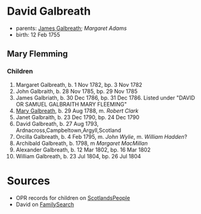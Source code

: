 # David Galbreath

- parents: [James Galbreath](galbreath-james-1713.md); *Margaret Adams*
- birth: 12 Feb 1755

## Mary Flemming

### Children

1. Margaret Galbreath, b. 1 Nov 1782, bp. 3 Nov 1782
2. John Galbraith, b. 28 Nov 1785, bp. 29 Nov 1785
3. James Galbriath, b. 30 Dec 1786, bp. 31 Dec 1786.  Listed under "DAVID OR SAMUEL GALBRAITH MARY FLEEMING"
4. [Mary Galbreath](galbreath-mary-1788.md), b. 29 Aug 1788, m. *Robert Clark*
5. Janet Galbraith, b. 23 Dec 1790, bp. 24 Dec 1790
6. David Galbreath, b. 27 Aug 1793, Ardnacross,Campbeltown,Argyll,Scotland
7. Orcilla Galbreath, b. 4 Feb 1795, m. *John Wylie*, m. *William Hadden*?
8. Archibald Galbreath, b. 1798, m *Margaret MacMillan*
9. Alexander Galbreath, b. 12 Mar 1802, bp. 16 Mar 1802
10. William Galbreath, b. 23 Jul 1804, bp. 26 Jul 1804

# Sources

- OPR records for children on [ScotlandsPeople](https://www.scotlandspeople.gov.uk/record-results?search_type=people&event=%28B%20OR%20C%20OR%20S%29&record_type%5B0%5D=opr_births&church_type=Old%20Parish%20Registers&dl_cat=church&dl_rec=church-births-baptisms&surname=galbr&surname_so=starts&forename_so=starts&from_year=1782&to_year=1805&parent_names=galbr&parent_names_so=starts&parent_name_two=fleming&parent_name_two_so=fuzzy&county=ARGYLL&record=Church%20of%20Scotland%20%28old%20parish%20registers%29%20Roman%20Catholic%20Church%20Other%20churches&rd_real_name%5B0%5D=CAMPBELTOWN%20%28LANDWARD%29%20OR%20CAMPBELTOWN%20%28BURGH%29%20OR%20CAMPBELTOWN&rd_display_name%5B0%5D=CAMPBELTOWN%20%28LANDWARD%29%7CCAMPBELTOWN%20%28BURGH%29%7CCAMPBELTOWN_CAMPBELTOWN&rd_label%5B0%5D=CAMPBELTOWN&rd_name%5B0%5D=CAMPBELTOWN%20%2ALANDWARD%2A%20OR%20CAMPBELTOWN%20%2ABURGH%2A%20OR%20CAMPBELTOWN&field=year&sort=asc&order=Date)
- David on [FamilySearch](https://www.familysearch.org/tree/person/details/K898-WXH)
